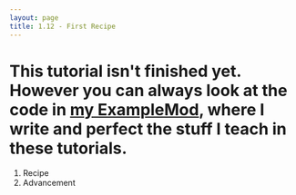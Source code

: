 ```yaml
---
layout: page
title: 1.12 - First Recipe
---
```


# This tutorial isn't finished yet. However you can always look at the code in [my ExampleMod](https://github.com/Cadiboo/Example-Mod/), where I write and perfect the stuff I teach in these tutorials.

1. Recipe
2. Advancement
